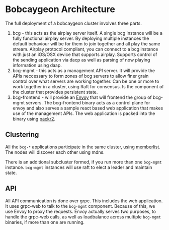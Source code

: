 # Bobcaygeon Architecture

The full deployment of a bobcaygeon cluster involves three parts.

1. bcg - this acts as the airplay server itself.  A single bcg instance will be a fully functional airplay server.  By deploying multiple instances the default behaviour will be for them to join together and all play the same stream.  Airplay protocol compliant, you can connect to a bcg instance with just an iOS/OSX device that supports airplay.  Supports control of the sending application via dacp as well as parsing of now playing information using daap.
2. bcg-mgmt - this acts as a management API server.  It will provide the APIs neccessary to form zones of bcg servers to allow finer grain control over what servers are working together.  Can be one or more to work together in a cluster, using Raft for consensus.  Is the component of the cluster that provides persistent state.
3. bcg-frontend - will provide an [Envoy](https://www.envoyproxy.io/) that will frontend the group of bcg-mgmt servers.  The bcg-frontend binary acts as a control plane for envoy and also serves a sample react based web application that makes use of the management APIs.  The web application is packed into the binary using [packr2](https://github.com/gobuffalo/packr/tree/master/v2).

## Clustering
All the `bcg-*` applications participate in the same cluster, using [memberlist](https://github.com/hashicorp/memberlist).  The nodes will discover each other using mdns.

There is an additional subcluster formed, if you run more than one `bcg-mgmt` instance.  `bcg-mgmt` instances will use raft to elect a leader and maintain state.

## API
All API communication is done over grpc.  This includes the web application.  It uses grpc-web to talk to the `bcg-mgmt` component.  Because of this, we use Envoy to proxy the requests.  Envoy actually serves two purposes, to handle the grpc-web calls, as well as loadbalance across multiple `bcg-mgmt` binaries, if more than one are running.